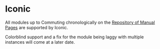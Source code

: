 # Iconic

All modules up to Commuting chronologically on the [Repository of Manual Pages](https://ktane.timwi.de/) are supported by Iconic.

Colorblind support and a fix for the module being laggy with multiple instances will come at a later date.
